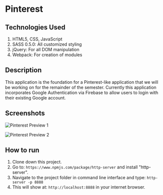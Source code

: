 # Pinterest

## Technologies Used
1. HTML5, CSS, JavaScript
2. SASS 0.5.0: All customized styling
3. jQuery: For all DOM manipulation 
4. Webpack: For creation of modules

## Description
This application is the foundation for a Pinterest-like application that we will be working on for the remainder of the semester. Currently this application incorporates Google Authentication via Firebase to allow users to login with their existing Google account.

## Screenshots

![Pinterest Preview 1]()

![Pinterest Preview 2]()

## How to run
1. Clone down this project.
2. Go to: `https://www.npmjs.com/package/http-server` and install "http-server".  
2. Navigate to the project folder in command line interface and type: `http-server -p 8888`  
3. This will show at: `http://localhost:8888` in your internet browser.  

